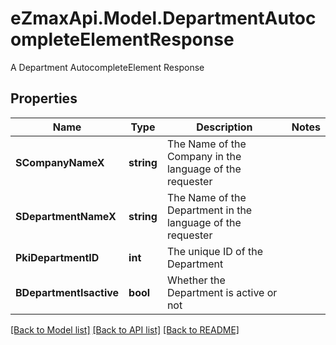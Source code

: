 # eZmaxApi.Model.DepartmentAutocompleteElementResponse
A Department AutocompleteElement Response

## Properties

Name | Type | Description | Notes
------------ | ------------- | ------------- | -------------
**SCompanyNameX** | **string** | The Name of the Company in the language of the requester | 
**SDepartmentNameX** | **string** | The Name of the Department in the language of the requester | 
**PkiDepartmentID** | **int** | The unique ID of the Department | 
**BDepartmentIsactive** | **bool** | Whether the Department is active or not | 

[[Back to Model list]](../README.md#documentation-for-models) [[Back to API list]](../README.md#documentation-for-api-endpoints) [[Back to README]](../README.md)

